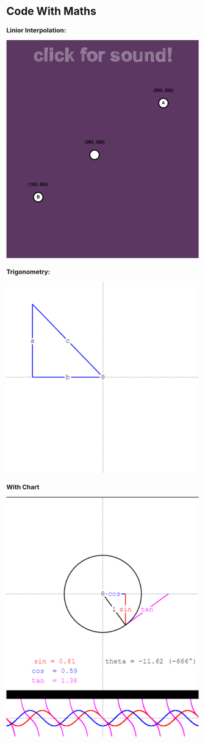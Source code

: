 <h1>Code With Maths</h1>

<h3>Linior Interpolation:</h3>

<img src="./git_src/linear_interpolation.png">

<h3>Trigonometry:</h3>

<img src="./git_src/trigonometry_setup.png">

<h3>With Chart</h3>

<img src="./git_src/with_chart.png">